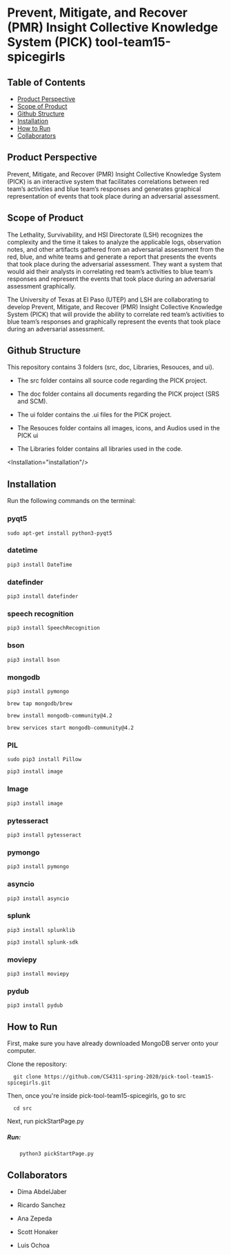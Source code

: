 # Prevent, Mitigate, and Recover (PMR) Insight Collective Knowledge System (PICK) tool-team15-spicegirls

## Table of Contents  
* [Product Perspective](#product-perspective)  
* [Scope of Product](#scope-of-product)  
* [Github Structure](#github-structure)
* [Installation](#installation)
* [How to Run](#how-to-run)
* [Collaborators](#collaborators) 
  
<Product Perspective="product-perspective"/>

## Product Perspective

Prevent, Mitigate, and Recover (PMR) Insight Collective Knowledge System (PICK) is an interactive system that facilitates correlations between red team’s activities and blue team’s responses and generates graphical representation of events that took place during an adversarial assessment.  

<Scope of Product="scope-of-product"/>

## Scope of Product

The Lethality, Survivability, and HSI Directorate (LSH) recognizes the complexity and the time it takes to analyze the applicable logs, observation notes, and other artifacts gathered from an adversarial assessment from the red, blue, and white teams and generate a report that presents the events that took place during the adversarial assessment.  They want a system that would aid their analysts in correlating red team’s activities to blue team’s responses and represent the events that took place during an adversarial assessment graphically.  

The University of Texas at El Paso (UTEP) and LSH are collaborating to develop Prevent, Mitigate, and Recover (PMR) Insight Collective Knowledge System (PICK) that will provide the ability to correlate red team’s activities to blue team’s responses and graphically represent the events that took place during an adversarial assessment. 

<Github Structure="github-structure"/>

## Github Structure

This repository contains 3 folders (src, doc, Libraries, Resouces, and ui). 

  * The src folder contains all source code regarding the PICK project.
  
  * The doc folder contains all documents regarding the PICK project (SRS and SCM).
  
  * The ui folder contains the .ui files for the PICK project.
  
  * The Resouces folder contains all images, icons, and Audios used in the PICK ui
  
  * The Libraries folder contains all libraries used in the code.
  
  
<Installation="installation"/>

## Installation

Run the following commands on the terminal:

### pyqt5
   
    sudo apt-get install python3-pyqt5
    
### datetime

    pip3 install DateTime
    
### datefinder

    pip3 install datefinder
    
### speech recognition

    pip3 install SpeechRecognition
    
### bson

    pip3 install bson
    
 ### mongodb
 
    pip3 install pymongo
    
    brew tap mongodb/brew
    
    brew install mongodb-community@4.2
    
    brew services start mongodb-community@4.2
    
 ### PIL
 
    sudo pip3 install Pillow
    
    pip3 install image
    
 ### Image
 
    pip3 install image
    
### pytesseract

    pip3 install pytesseract
    
### pymongo

    pip3 install pymongo
    
### asyncio

    pip3 install asyncio
    
### splunk

    pip3 install splunklib
    
    pip3 install splunk-sdk
    
### moviepy

    pip3 install moviepy
    
 ### pydub
 
    pip3 install pydub
    


<How to Run="how-to-run"/>
  
## How to Run

First, make sure you have already downloaded MongoDB server onto your computer.

Clone the repository:
    
      git clone https://github.com/CS4311-spring-2020/pick-tool-team15-spicegirls.git
      
Then, once you're inside pick-tool-team15-spicegirls, go to src

      cd src
      
Next, run pickStartPage.py

   ##### Run: 
      
        python3 pickStartPage.py
       


## Collaborators

  * Dima AbdelJaber

  * Ricardo Sanchez

  * Ana Zepeda

  * Scott Honaker

  * Luis Ochoa
